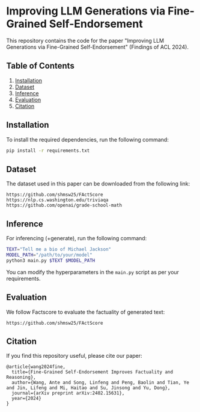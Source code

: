 # Improving LLM Generations via Fine-Grained Self-Endorsement

This repository contains the code for the paper "Improving LLM Generations via Fine-Grained Self-Endorsement" (Findings of ACL 2024).

## Table of Contents

1. [Installation](#installation)
2. [Dataset](#dataset)
3. [Inference](#inference)
4. [Evaluation](#evaluation)
5. [Citation](#citation)

## Installation

To install the required dependencies, run the following command:

```bash
pip install -r requirements.txt
```

## Dataset

The dataset used in this paper can be downloaded from the following link:

```
https://github.com/shmsw25/FActScore
https://nlp.cs.washington.edu/triviaqa
https://github.com/openai/grade-school-math
```

## Inference

For inferencing (+generate), run the following command:

```bash
TEXT="Tell me a bio of Michael Jackson"
MODEL_PATH="/path/to/your/model"
python3 main.py $TEXT $MODEL_PATH
```

You can modify the hyperparameters in the `main.py` script as per your requirements.

## Evaluation

We follow Factscore to evaluate the factuality of generated text:

```
https://github.com/shmsw25/FActScore
```

## Citation

If you find this repository useful, please cite our paper:

```
@article{wang2024fine,
  title={Fine-Grained Self-Endorsement Improves Factuality and Reasoning},
  author={Wang, Ante and Song, Linfeng and Peng, Baolin and Tian, Ye and Jin, Lifeng and Mi, Haitao and Su, Jinsong and Yu, Dong},
  journal={arXiv preprint arXiv:2402.15631},
  year={2024}
}
```